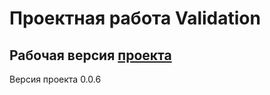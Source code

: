 # Проектная работа Validation

## Рабочая версия [проекта](https://villigo.github.io/villigo.github.io/)

Версия проекта 0.0.6